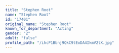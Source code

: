 ```yaml
---
title: "Stephen Root"
name: "Stephen Root"
id: "17401"
original_name: "Stephen Root"
known_for_department: "Acting"
gender: "2"
adult: "false"
profile_path: "/ihcP1Bbnj9QkC9tEoDA4IkmV2tX.jpg"
---
```

